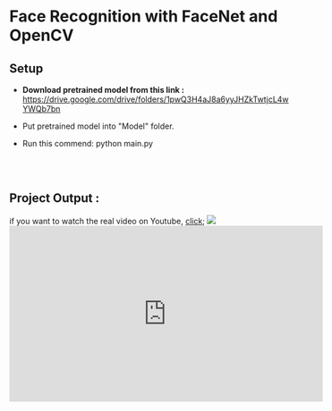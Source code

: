 <!DOCTYPE html> 
# Face Recognition with FaceNet and OpenCV

<h2>Setup</h2>

* <b>Download pretrained model from this link :</b> https://drive.google.com/drive/folders/1pwQ3H4aJ8a6yyJHZkTwtjcL4wYWQb7bn

* Put pretrained model into "Model" folder.

* Run this commend: python main.py


<br>
<br>
<h2>Project Output :</h2>
if you want to watch the real video on Youtube, <a href="http://www.youtube.com/watch?v=Wwua8ikpM1s">click</a>;
<img src="./Resources/output_facenet.gif" />

<body>
  <iframe width="560" height="315" src="https://www.youtube.com/embed/Wwua8ikpM1s" frameborder="0" allow="accelerometer; autoplay; encrypted-media; gyroscope; picture-in-picture" allowfullscreen></iframe>
</body>
